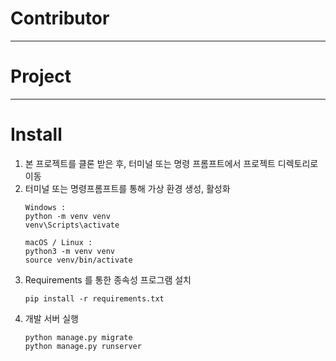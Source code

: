 # Contributor

---
# Project

---
# Install
1. 본 프로젝트를 클론 받은 후, 터미널 또는 명령 프롬프트에서 프로젝트 디렉토리로 이동
2. 터미널 또는 명령프롬프트를 통해 가상 환경 생성, 활성화
    ```
    Windows :
    python -m venv venv
    venv\Scripts\activate
    ```
    ```
    macOS / Linux :
    python3 -m venv venv
    source venv/bin/activate
    ```
3. Requirements 를 통한 종속성 프로그램 설치
    ```
    pip install -r requirements.txt
    ```
4. 개발 서버 실행
    ```
    python manage.py migrate
    python manage.py runserver
    ```
